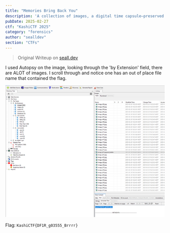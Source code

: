 ```yaml
---
title: "Memories Bring Back You"
description: 'A collection of images, a digital time capsule—preserved in this file. But is every picture really just a picture? A photographer once said, "Every image tells a story, but some stories are meant to stay hidden." Maybe it’s time to inspect the unseen and find what’s been left behind.'
pubDate: 2025-02-27
ctf: "KashiCTF 2025"
category: "forensics"
author: "sealldev"
section: "CTFs"
---
```


> Original Writeup on [seall.dev](https://seall.dev/posts/kashictf2025#memories-bring-back-you)

I used Autopsy on the image, looking through the 'by Extension' field, there are ALOT of images. I scroll through and notice one has an out of place file name that contained the flag.

![memoriessolve.png](images/25-kashi/memoriessolve.png)

Flag: `KashiCTF{DF1R_g03555_Brrrr}`
